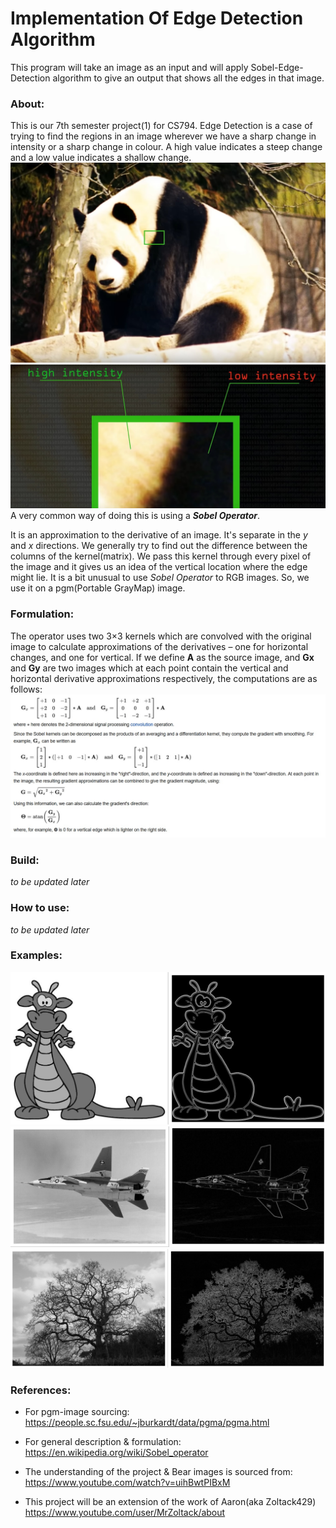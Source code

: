 # Implementation Of Edge Detection Algorithm
This program will take an image as an input and will apply Sobel-Edge-Detection algorithm to give an output that shows all the edges in that image.

### About:
This is our 7th semester project(1) for CS794. 
Edge Detection is a case of trying to find the regions in an image wherever we have a sharp change in intensity or a sharp change in colour. A high value indicates a steep change and a low value indicates a shallow change.
![alt text](https://github.com/zerospook/EdgeDet/blob/master/images/bear1.jpg "Image of a Bear")
![alt text](https://github.com/zerospook/EdgeDet/blob/master/images/bear2.jpg "Magnified image showing High and Low density fields")
A very common way of doing this is using a **_Sobel Operator_**. 

It is an approximation to the derivative of an image. It's separate in the _y_ and _x_ directions. We generally try to find out the difference between the columns of the kernel(matrix). We pass this kernel through every pixel of the image and it gives us an idea of the vertical location where the edge might lie. It is a bit unusual to use _Sobel Operator_ to RGB images. So, we use it on a pgm(Portable GrayMap) image.

### Formulation:

The operator uses two 3×3 kernels which are convolved with the original image to calculate approximations of the derivatives – one for horizontal changes, and one for vertical. If we define **A** as the source image, and **Gx** and **Gy** are two images which at each point contain the vertical and horizontal derivative approximations respectively, the computations are as follows:
![alt text](https://github.com/zerospook/EdgeDet/blob/master/images/sobel.jpg "Formulation")

### Build:
_to be updated later_

### How to use:
_to be updated later_

### Examples:
![alt text](https://github.com/zerospook/EdgeDet/blob/master/images/dragon.jpg "a 475 wide by 460 high image of a cartoon dragon")
![alt text](https://github.com/zerospook/EdgeDet/blob/master/images/f14.jpg "a 640 wide by 480 high image of an F14 fighter jet")
![alt text](https://github.com/zerospook/EdgeDet/blob/master/images/fractral_tree.jpg " a photograph of a tree suggesting a fractal structure")

### References:
* For pgm-image sourcing:
https://people.sc.fsu.edu/~jburkardt/data/pgma/pgma.html

* For general description & formulation:
https://en.wikipedia.org/wiki/Sobel_operator

* The understanding of the project & Bear images is sourced from:
https://www.youtube.com/watch?v=uihBwtPIBxM

* This project will be an extension of the work of Aaron(aka Zoltack429)
https://www.youtube.com/user/MrZoltack/about
